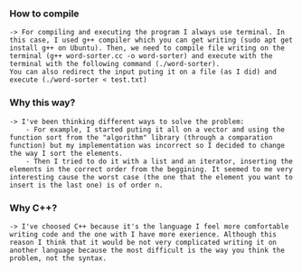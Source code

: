 ### How to compile ###

    -> For compiling and executing the program I always use terminal. In this case, I used g++ compiler which you can get writing (sudo apt get install g++ on Ubuntu). Then, we need to compile file writing on the terminal (g++ word-sorter.cc -o word-sorter) and execute with the terminal with the following command (./word-sorter).
    You can also redirect the input puting it on a file (as I did) and execute (./word-sorter < test.txt)
    

### Why this way? ###

    -> I've been thinking different ways to solve the problem:
        - For example, I started puting it all on a vector and using the function sort from the "algorithm" library (through a comparation function) but my implementation was incorrect so I decided to change the way I sort the elements.
        - Then I tried to do it with a list and an iterator, inserting the elements in the correct order from the beggining. It seemed to me very interesting cause the worst case (the one that the element you want to insert is the last one) is of order n. 
    
    
### Why C++? ###

    -> I've choosed C++ because it's the language I feel more comfortable writing code and the one with I have more exerience. Although this reason I think that it would be not very complicated writing it on another language because the most difficult is the way you think the problem, not the syntax.
